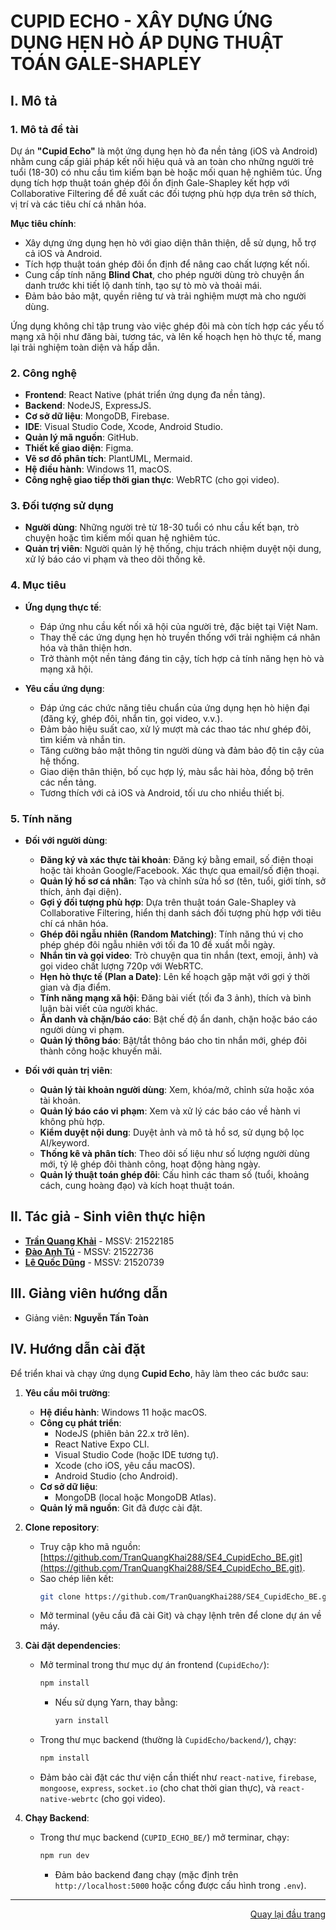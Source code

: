 <div id="Top"></div>

# CUPID ECHO - XÂY DỰNG ỨNG DỤNG HẸN HÒ ÁP DỤNG THUẬT TOÁN GALE-SHAPLEY

## I. Mô tả

<!-- Ý TƯỞNG -->
<div id="Ytuong"></div>

### 1. Mô tả đề tài
Dự án **"Cupid Echo"** là một ứng dụng hẹn hò đa nền tảng (iOS và Android) nhằm cung cấp giải pháp kết nối hiệu quả và an toàn cho những người trẻ tuổi (18-30) có nhu cầu tìm kiếm bạn bè hoặc mối quan hệ nghiêm túc. Ứng dụng tích hợp thuật toán ghép đôi ổn định Gale-Shapley kết hợp với Collaborative Filtering để đề xuất các đối tượng phù hợp dựa trên sở thích, vị trí và các tiêu chí cá nhân hóa.

**Mục tiêu chính**:
- Xây dựng ứng dụng hẹn hò với giao diện thân thiện, dễ sử dụng, hỗ trợ cả iOS và Android.
- Tích hợp thuật toán ghép đôi ổn định để nâng cao chất lượng kết nối.
- Cung cấp tính năng **Blind Chat**, cho phép người dùng trò chuyện ẩn danh trước khi tiết lộ danh tính, tạo sự tò mò và thoải mái.
- Đảm bảo bảo mật, quyền riêng tư và trải nghiệm mượt mà cho người dùng.

Ứng dụng không chỉ tập trung vào việc ghép đôi mà còn tích hợp các yếu tố mạng xã hội như đăng bài, tương tác, và lên kế hoạch hẹn hò thực tế, mang lại trải nghiệm toàn diện và hấp dẫn.

<div id="Congnghe"></div>

### 2. Công nghệ
- **Frontend**: React Native (phát triển ứng dụng đa nền tảng).
- **Backend**: NodeJS, ExpressJS.
- **Cơ sở dữ liệu**: MongoDB, Firebase.
- **IDE**: Visual Studio Code, Xcode, Android Studio.
- **Quản lý mã nguồn**: GitHub.
- **Thiết kế giao diện**: Figma.
- **Vẽ sơ đồ phân tích**: PlantUML, Mermaid.
- **Hệ điều hành**: Windows 11, macOS.
- **Công nghệ giao tiếp thời gian thực**: WebRTC (cho gọi video).

<div id="Doituongsudung"></div>

### 3. Đối tượng sử dụng
- **Người dùng**: Những người trẻ từ 18-30 tuổi có nhu cầu kết bạn, trò chuyện hoặc tìm kiếm mối quan hệ nghiêm túc.
- **Quản trị viên**: Người quản lý hệ thống, chịu trách nhiệm duyệt nội dung, xử lý báo cáo vi phạm và theo dõi thống kê.

<div id="Muctieu"></div>

### 4. Mục tiêu

* **Ứng dụng thực tế**:
  - Đáp ứng nhu cầu kết nối xã hội của người trẻ, đặc biệt tại Việt Nam.
  - Thay thế các ứng dụng hẹn hò truyền thống với trải nghiệm cá nhân hóa và thân thiện hơn.
  - Trở thành một nền tảng đáng tin cậy, tích hợp cả tính năng hẹn hò và mạng xã hội.

* **Yêu cầu ứng dụng**:
  - Đáp ứng các chức năng tiêu chuẩn của ứng dụng hẹn hò hiện đại (đăng ký, ghép đôi, nhắn tin, gọi video, v.v.).
  - Đảm bảo hiệu suất cao, xử lý mượt mà các thao tác như ghép đôi, tìm kiếm và nhắn tin.
  - Tăng cường bảo mật thông tin người dùng và đảm bảo độ tin cậy của hệ thống.
  - Giao diện thân thiện, bố cục hợp lý, màu sắc hài hòa, đồng bộ trên các nền tảng.
  - Tương thích với cả iOS và Android, tối ưu cho nhiều thiết bị.

<div id="Tinhnang"></div>

### 5. Tính năng

* **Đối với người dùng**:
  - **Đăng ký và xác thực tài khoản**: Đăng ký bằng email, số điện thoại hoặc tài khoản Google/Facebook. Xác thực qua email/số điện thoại.
  - **Quản lý hồ sơ cá nhân**: Tạo và chỉnh sửa hồ sơ (tên, tuổi, giới tính, sở thích, ảnh đại diện).
  - **Gợi ý đối tượng phù hợp**: Dựa trên thuật toán Gale-Shapley và Collaborative Filtering, hiển thị danh sách đối tượng phù hợp với tiêu chí cá nhân hóa.
  - **Ghép đôi ngẫu nhiên (Random Matching)**: Tính năng thú vị cho phép ghép đôi ngẫu nhiên với tối đa 10 đề xuất mỗi ngày.
  - **Nhắn tin và gọi video**: Trò chuyện qua tin nhắn (text, emoji, ảnh) và gọi video chất lượng 720p với WebRTC.
  - **Hẹn hò thực tế (Plan a Date)**: Lên kế hoạch gặp mặt với gợi ý thời gian và địa điểm.
  - **Tính năng mạng xã hội**: Đăng bài viết (tối đa 3 ảnh), thích và bình luận bài viết của người khác.
  - **Ẩn danh và chặn/báo cáo**: Bật chế độ ẩn danh, chặn hoặc báo cáo người dùng vi phạm.
  - **Quản lý thông báo**: Bật/tắt thông báo cho tin nhắn mới, ghép đôi thành công hoặc khuyến mãi.

* **Đối với quản trị viên**:
  - **Quản lý tài khoản người dùng**: Xem, khóa/mở, chỉnh sửa hoặc xóa tài khoản.
  - **Quản lý báo cáo vi phạm**: Xem và xử lý các báo cáo về hành vi không phù hợp.
  - **Kiểm duyệt nội dung**: Duyệt ảnh và mô tả hồ sơ, sử dụng bộ lọc AI/keyword.
  - **Thống kê và phân tích**: Theo dõi số liệu như số lượng người dùng mới, tỷ lệ ghép đôi thành công, hoạt động hàng ngày.
  - **Quản lý thuật toán ghép đôi**: Cấu hình các tham số (tuổi, khoảng cách, cung hoàng đạo) và kích hoạt thuật toán.

<!-- TÁC GIẢ -->
<div id="Tacgia"></div>

## II. Tác giả - Sinh viên thực hiện
- **[Trần Quang Khải](https://github.com/username)** - MSSV: 21522185
- **[Đào Anh Tú](https://github.com/anhtu301003)** - MSSV: 21522736
- **[Lê Quốc Dũng](https://github.com/username)** - MSSV: 21520739

<!-- NGƯỜI HƯỚNG DẪN -->
<div id="Nguoihuongdan"></div>

## III. Giảng viên hướng dẫn
- Giảng viên: **Nguyễn Tấn Toàn**
  
<!-- HƯỚNG DẪN CÀI ĐẶT -->
<div id="Huongdancaidat"></div>

## IV. Hướng dẫn cài đặt
Để triển khai và chạy ứng dụng **Cupid Echo**, hãy làm theo các bước sau:

1. **Yêu cầu môi trường**:
   - **Hệ điều hành**: Windows 11 hoặc macOS.
   - **Công cụ phát triển**:
     - NodeJS (phiên bản 22.x trở lên).
     - React Native Expo CLI.
     - Visual Studio Code (hoặc IDE tương tự).
     - Xcode (cho iOS, yêu cầu macOS).
     - Android Studio (cho Android).
   - **Cơ sở dữ liệu**:
     - MongoDB (local hoặc MongoDB Atlas).
   - **Quản lý mã nguồn**: Git đã được cài đặt.
2. **Clone repository**:
   - Truy cập kho mã nguồn: [https://github.com/TranQuangKhai288/SE4_CupidEcho_BE.git](https://github.com/TranQuangKhai288/SE4_CupidEcho_BE.git).
   - Sao chép liên kết:
     ```bash
     git clone https://github.com/TranQuangKhai288/SE4_CupidEcho_BE.git
     ```
   - Mở terminal (yêu cầu đã cài Git) và chạy lệnh trên để clone dự án về máy.


3. **Cài đặt dependencies**:
   - Mở terminal trong thư mục dự án frontend (`CupidEcho/`):
     ```bash
     npm install
     ```
     - Nếu sử dụng Yarn, thay bằng:
       ```bash
       yarn install
       ```
   - Trong thư mục backend (thường là `CupidEcho/backend/`), chạy:
     ```bash
     npm install
     ```
   - Đảm bảo cài đặt các thư viện cần thiết như `react-native`, `firebase`, `mongoose`, `express`, `socket.io` (cho chat thời gian thực), và `react-native-webrtc` (cho gọi video).

4. **Chạy Backend**:
   - Trong thư mục backend (`CUPID_ECHO_BE/`) mở terminar, chạy:
     ```bash
     npm run dev
     ```
     - Đảm bảo backend đang chạy (mặc định trên `http://localhost:5000` hoặc cổng được cấu hình trong `.env`).
---

<p align="right"><a href="#Top">Quay lại đầu trang</a></p>

